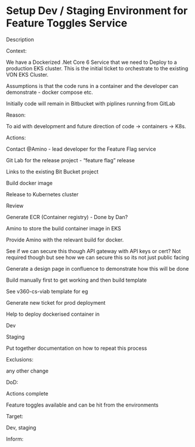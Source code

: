 # Setup Dev / Staging Environment for Feature Toggles Service
Description

Context:

We have a Dockerized .Net Core 6 Service that we need to Deploy to a production EKS cluster. This is the initial ticket to orchestrate to the existing VON EKS Cluster.

Assumptions is that the code runs in a container and the developer can demonstrate - docker compose etc.

Initially code will remain in Bitbucket with piplines running from GitLab

Reason:

To aid with development and future direction of code → containers → K8s.

Actions:

Contact @Amino  - lead developer for the Feature Flag service

Git Lab for the release project - “feature flag” release

Links to the existing Bit Bucket project

Build docker image

Release to Kubernetes cluster 

Review 

Generate ECR (Container registry)  - Done by Dan?

Amino to store the build container image in EKS 

Provide Amino with the relevant build for docker.

See if we can secure this though API gateway with API keys or cert? Not required though but see how we can secure this so its not just public facing

Generate a design page in confluence to demonstrate how this will be done

Build manually first to get working and then build template

See v360-cs-viab template for eg

Generate new ticket for prod deployment

Help to deploy dockerised container in 

Dev

Staging

Put together documentation on how to repeat this process

Exclusions:

any other change

DoD:

Actions complete

Feature toggles available and can be hit from the environments

Target:

Dev, staging

Inform:
